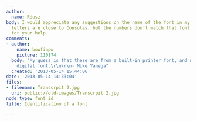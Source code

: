 ```yaml
---
author:
  name: Rdusz
body: I would appreciate any suggestions on the name of the font in my attachment.  The
  letters are close to Consolas, but the numbers don't match that font.  Thank you
  for your help.
comments:
- author:
    name: bowfinpw
    picture: 110174
  body: "My guess is that these are from a built-in printer font, and not a desktop
    digital font.\r\n\r\n- Mike Yanega"
  created: '2013-05-14 15:44:06'
date: '2013-05-14 14:33:04'
files:
- filename: Transcrpit 2.jpg
  uri: public://old-images/Transcrpit 2.jpg
node_type: font_id
title: Identification of a font

---
```

